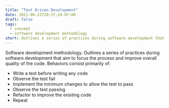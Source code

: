 ```yaml
---
title: "Test Driven Development"
date: 2021-06-22T20:37:24-07:00
draft: false
tags:
  - concept
  - software development methodology
short: Outlines a series of practices during software development that aim to focus the process and improve overall quality of the code.
---
```


Software development methodology. Outlines a series of practices during software development that aim to focus the process and improve overall quality of the code. Behaviors consist primarily of:

* Write a test before writing any code
* Observe the test fail
* Implement the minimum changes to allow the test to pass
* Observe the test passing
* Refactor to improve the existing code
* Repeat
